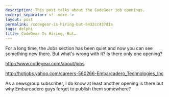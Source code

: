```yaml
---
description: This post talks about the CodeGear job openings.
excerpt_separator: <!--more-->
layout: post
permalink: /codegear-is-hiring-but-8432cc437d1a
tags: delphi
title: CodeGear Is Hiring, But…
---
```

For a long time, the Jobs section has been quiet and now you can see something new there. But what's wrong with it? Is there only one opening?

http://www.codegear.com/about/jobs

http://hotjobs.yahoo.com/careers-560266-Embarcadero_Technologies_Inc

As a newsgroup subscriber, I do know at least another opening is there but why Embarcadero guys forget to publish them somewhere?
<!--more-->